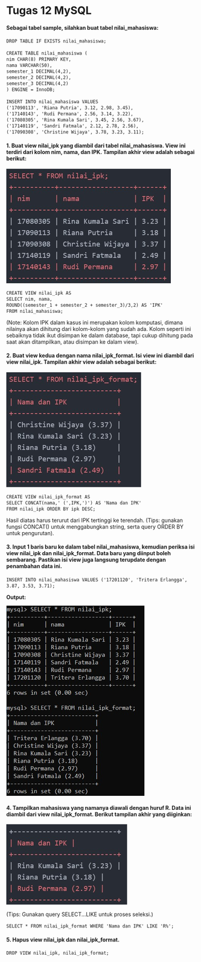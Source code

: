 # Tugas 12 MySQL
#### Sebagai tabel sample, silahkan buat tabel nilai_mahasiswa:
```
DROP TABLE IF EXISTS nilai_mahasiswa;

CREATE TABLE nilai_mahasiswa (
nim CHAR(8) PRIMARY KEY,
nama VARCHAR(50),
semester_1 DECIMAL(4,2),
semester_2 DECIMAL(4,2),
semester_3 DECIMAL(4,2)
) ENGINE = InnoDB;

INSERT INTO nilai_mahasiswa VALUES
('17090113', 'Riana Putria', 3.12, 2.98, 3.45),
('17140143', 'Rudi Permana', 2.56, 3.14, 3.22),
('17080305', 'Rina Kumala Sari', 3.45, 2.56, 3.67),
('17140119', 'Sandri Fatmala', 2.12, 2.78, 2.56),
('17090308', 'Christine Wijaya', 3.78, 3.23, 3.11);
```

#### 1. Buat view nilai_ipk yang diambil dari tabel nilai_mahasiswa. View ini terdiri dari kolom nim, nama, dan IPK. Tampilan akhir view adalah sebagai berikut:
![Tugas 12,1](https://github.com/troy213/tugas_12_mysql/blob/main/Tugas%2012.1%20MySQL.jpg)

```
CREATE VIEW nilai_ipk AS 
SELECT nim, nama, 
ROUND((semester_1 + semester_2 + semester_3)/3,2) AS 'IPK' 
FROM nilai_mahasiswa;
```

(Note: Kolom IPK dalam kasus ini merupakan kolom komputasi, dimana nilainya akan dihitung dari kolom-kolom yang sudah ada. Kolom seperti ini sebaiknya tidak ikut disimpan ke dalam database, tapi cukup dihitung pada saat akan ditampilkan, atau disimpan ke dalam view).


#### 2. Buat view kedua dengan nama nilai_ipk_format. Isi view ini diambil dari view nilai_ipk. Tampilan akhir view adalah sebagai berikut:
![Tugas 12,2](https://github.com/troy213/tugas_12_mysql/blob/main/Tugas%2012.2%20MySQL.jpg)

```
CREATE VIEW nilai_ipk_format AS 
SELECT CONCAT(nama,' (',IPK,')') AS 'Nama dan IPK' 
FROM nilai_ipk ORDER BY ipk DESC;
```

Hasil diatas harus terurut dari IPK tertinggi ke terendah. (Tips: gunakan fungsi CONCAT() untuk menggabungkan string, serta query ORDER BY untuk pengurutan).


#### 3. Input 1 baris baru ke dalam tabel nilai_mahasiswa, kemudian periksa isi view nilai_ipk dan nilai_ipk_format. Data baru yang diinput boleh sembarang. Pastikan isi view juga langsung terupdate dengan penambahan data ini.
```
INSERT INTO nilai_mahasiswa VALUES ('17201120', 'Tritera Erlangga', 3.87, 3.53, 3.71);
```
**Output:**

![Tugas 13.3](https://github.com/troy213/tugas_12_mysql/blob/main/Tugas%2012.3%20MySQL.jpg)

#### 4. Tampilkan mahasiswa yang namanya diawali dengan huruf R. Data ini diambil dari view nilai_ipk_format. Berikut tampilan akhir yang diiginkan:
![Tugas 12,4](https://github.com/troy213/tugas_12_mysql/blob/main/Tugas%2012.4%20MySQL.jpg)

(Tips: Gunakan query SELECT...LIKE untuk proses seleksi.)

```
SELECT * FROM nilai_ipk_format WHERE 'Nama dan IPK' LIKE 'R%';
```

#### 5. Hapus view nilai_ipk dan nilai_ipk_format.
```
DROP VIEW nilai_ipk, nilai_ipk_format;
```

